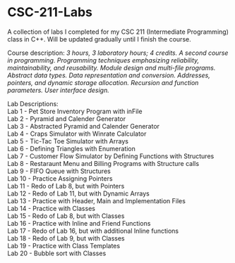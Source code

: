 # CSC-211-Labs
A collection of labs I completed for my CSC 211 (Intermediate Programming) class in C++. Will be updated gradually until I finish the course.


Course description: _3 hours, 3 laboratory hours; 4 credits. A second course in programming. Programming techniques emphasizing reliability, maintainability, and reusability. Module design and multi-file programs. Abstract data types. Data representation and conversion. Addresses, pointers, and dynamic storage allocation. Recursion and function parameters. User interface design._  <br />

Lab Descriptions: <br />
Lab  1 - Pet Store Inventory Program with inFile <br />
Lab  2 - Pyramid and Calender Generator <br />
Lab  3 - Abstracted Pyramid and Calender Generator <br/>
Lab  4 - Craps Simulator with Winrate Calculator <br /> 
Lab  5 - Tic-Tac Toe Simulator with Arrays <br />
Lab  6 - Defining Triangles with Enumeration <br /> 
Lab  7 - Customer Flow Simulator by Defining Functions with Structures <br /> 
Lab  8 - Restaraunt Menu and Billing Programs with Structure calls <br />
Lab  9 - FIFO Queue with Structures <br />
Lab 10 - Practice Assigning Pointers <br />
Lab 11 - Redo of Lab 8, but with Pointers <br />
Lab 12 - Redo of Lab 11, but with Dynamic Arrays <br />
Lab 13 - Practice with Header, Main and Implementation Files <br />
Lab 14 - Practice with Classes <br />
Lab 15 - Redo of Lab 8, but with Classes <br />
Lab 16 - Practice with Inline and Friend Functions <br />
Lab 17 - Redo of Lab 16, but with additional Inline functions <br /> 
Lab 18 - Redo of Lab 9, but with Classes <br /> 
Lab 19 - Practice with Class Templates <br />
Lab 20 - Bubble sort with Classes
